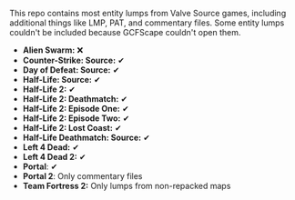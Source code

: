This repo contains most entity lumps from Valve Source games, including additional things like LMP, PAT, and commentary files. Some entity lumps couldn't be included because GCFScape couldn't open them.
* **Alien Swarm:** ❌
* **Counter-Strike: Source:** ✔
* **Day of Defeat: Source:** ✔
* **Half-Life: Source:** ✔
* **Half-Life 2:** ✔
* **Half-Life 2: Deathmatch:** ✔
* **Half-Life 2: Episode One:** ✔
* **Half-Life 2: Episode Two:** ✔
* **Half-Life 2: Lost Coast:** ✔
* **Half-Life Deathmatch: Source:** ✔
* **Left 4 Dead:** ✔
* **Left 4 Dead 2:** ✔
* **Portal**: ✔
* **Portal 2**: Only commentary files
* **Team Fortress 2:** Only lumps from non-repacked maps
